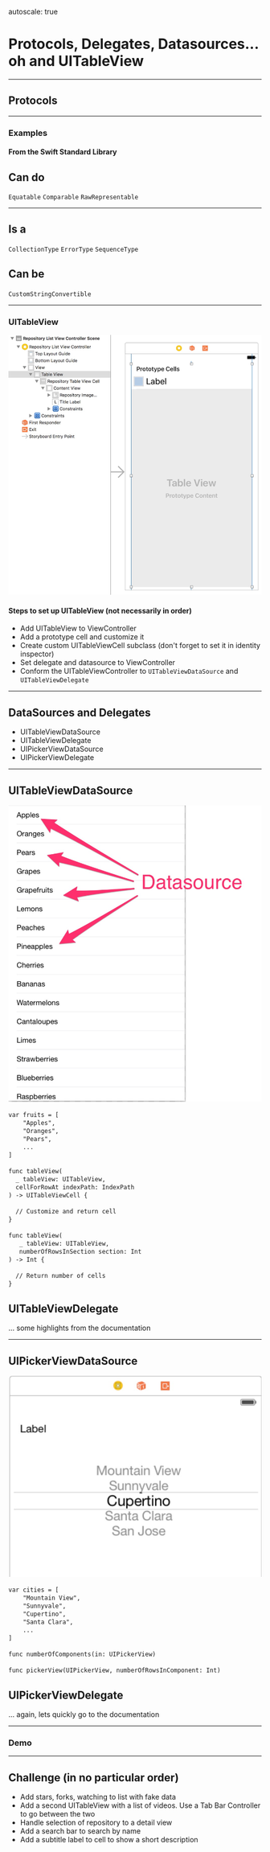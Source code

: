 autoscale: true
# Protocols, Delegates, Datasources... oh and UITableView

---

## Protocols

---

### Examples

#### From the Swift Standard Library

## Can do

`Equatable`
`Comparable`
`RawRepresentable`

---

## Is a 

`CollectionType`
`ErrorType`
`SequenceType`

## Can be 

`CustomStringConvertible`

---

### UITableView

![left](repositoryTableView.jpg)

#### Steps to set up UITableView (not necessarily in order)

- Add UITableView to ViewController
- Add a prototype cell and customize it
- Create custom UITableViewCell subclass (don't forget to set it in identity inspector)
- Set delegate and datasource to ViewController
- Conform the UITableViewController to `UITableViewDataSource` and `UITableViewDelegate`

---

## DataSources and Delegates

- UITableViewDataSource
- UITableViewDelegate
- UIPickerViewDataSource
- UIPickerViewDelegate

---

## UITableViewDataSource

![left](datasource.jpg)

```
var fruits = [
	"Apples",
	"Oranges",
	"Pears",
	...
]

func tableView(
  _ tableView: UITableView,
  cellForRowAt indexPath: IndexPath
) -> UITableViewCell {
  
  // Customize and return cell
}

func tableView(
   _ tableView: UITableView,
   numberOfRowsInSection section: Int
) -> Int {

  // Return number of cells
}
```

## UITableViewDelegate

... some highlights from the documentation

---

## UIPickerViewDataSource

![left fit](pickerDatasource.jpg)

```
var cities = [
	"Mountain View",
	"Sunnyvale",
	"Cupertino",
	"Santa Clara",
	...
]

func numberOfComponents(in: UIPickerView)

func pickerView(UIPickerView, numberOfRowsInComponent: Int)

```

## UIPickerViewDelegate

... again, lets quickly go to the documentation

---


### Demo

---

## Challenge (in no particular order)

- Add stars, forks, watching to list with fake data
- Add a second UITableView with a list of videos. Use a Tab Bar Controller to go between the two
- Handle selection of repository to a detail view
- Add a search bar to search by name
- Add a subtitle label to cell to show a short description